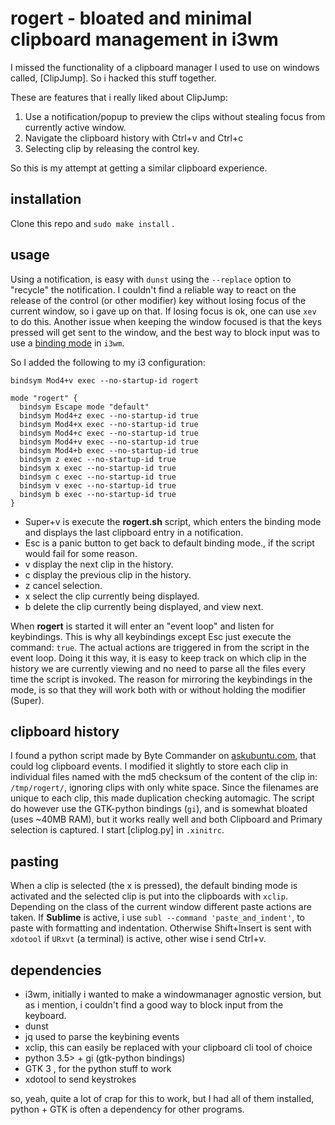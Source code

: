 # rogert - bloated and minimal clipboard management in i3wm

I missed the functionality of a clipboard manager I used to use on windows called, [ClipJump]. So i hacked this stuff together.

These are features that i really liked about ClipJump:
1. Use a notification/popup to preview the clips without stealing focus from currently active window.
2. Navigate the clipboard history with Ctrl+v and Ctrl+c
3. Selecting clip by releasing the control key.

So this is my attempt at getting a similar clipboard experience.

## installation

Clone this repo and `sudo make install` .

## usage

Using a notification, is easy with `dunst` using the `--replace` option to "recycle" the notification. I couldn't find a reliable way to react on the release of the control (or other modifier) key without losing focus of the current window, so i gave up on that. If losing focus is ok, one can use `xev` to do this. Another issue when keeping the window focused is that the keys pressed will get sent to the window, and the best way to block input was to use a [binding mode] in `i3wm`.

[binding mode]: https://i3wm.org/docs/userguide.html#binding_modes
So I added the following to my i3 configuration:

```
bindsym Mod4+v exec --no-startup-id rogert

mode "rogert" { 
  bindsym Escape mode "default" 
  bindsym Mod4+z exec --no-startup-id true
  bindsym Mod4+x exec --no-startup-id true
  bindsym Mod4+c exec --no-startup-id true
  bindsym Mod4+v exec --no-startup-id true
  bindsym Mod4+b exec --no-startup-id true
  bindsym z exec --no-startup-id true
  bindsym x exec --no-startup-id true
  bindsym c exec --no-startup-id true
  bindsym v exec --no-startup-id true
  bindsym b exec --no-startup-id true  
}
```

* <key>Super</key>+<key>v</key> is execute the **rogert.sh** script, which enters the binding mode and displays the last clipboard entry in a notification.
* <key>Esc</key> is a panic button to get back to default binding mode., if the script would fail for some reason.
* <key>v</key> display the next clip in the history.
* <key>c</key> display the previous clip in the history.
* <key>z</key> cancel selection.
* <key>x</key> select the clip currently being displayed. 
* <key>b</key> delete the clip currently being displayed, and view next.

When **rogert** is started it will enter an "event loop" and listen for keybindings. This is why all keybindings except <key>Esc</key> just execute the command: `true`. The actual actions are triggered in from the script in the event loop. Doing it this way, it is easy to keep track on which clip in the history we are currently viewing and no need to parse all the files every time the script is invoked. The reason for mirroring the keybindings in the mode, is so that they will work both with or without holding the modifier (<key>Super</key>). 

## clipboard history

I found a python script made by Byte Commander on [askubuntu.com], that could log clipboard events. I modified it slightly to store each clip in individual files named with the md5 checksum of the content of the clip in: `/tmp/rogert/`, ignoring clips with only white space. Since the filenames are unique to each clip, this made duplication checking automagic. The script do however use the GTK-python bindings (`gi`), and is somewhat bloated (uses ~40MB RAM), but it works really well and both Clipboard and Primary selection is captured. I start [cliplog.py] in `.xinitrc`.

## pasting

When a clip is selected (the <key>x</key> is pressed), the default binding mode is activated and the selected clip is put into the clipboards with `xclip`. Depending on the class of the current window different paste actions are taken. If **Sublime** is active, i use `subl --command 'paste_and_indent'`, to paste with formatting and indentation. Otherwise <key>Shift</key>+<key>Insert</key> is sent with `xdotool` if `URxvt` (a terminal) is active, other wise i send <key>Ctrl</key>+<key>v</key>.

## dependencies

- i3wm, initially i wanted to make a windowmanager agnostic version, but as i mention, i couldn't find a good way to block input from the keyboard.
- dunst
- jq used to parse the keybining events
- xclip, this can easily be replaced with your clipboard cli tool of choice
- python 3.5> + gi (gtk-python bindings)
- GTK 3 , for the python stuff to work
- xdotool to send keystrokes

so, yeah, quite a lot of crap for this to work, but I had all of them installed, python + GTK is often a dependency for other programs. 



[askubuntu.com]: https://askubuntu.com/a/942280
